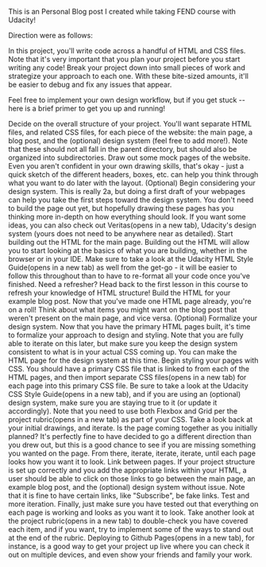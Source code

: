 This is an Personal Blog post I created while taking FEND course with Udacity!

Direction were as follows:

In this project, you'll write code across a handful of HTML and CSS files. Note that it's very important that you plan your project before you start writing any code! Break your project down into small pieces of work and strategize your approach to each one. With these bite-sized amounts, it'll be easier to debug and fix any issues that appear.

Feel free to implement your own design workflow, but if you get stuck -- here is a brief primer to get you up and running!

Decide on the overall structure of your project. You'll want separate HTML files, and related CSS files, for each piece of the website: the main page, a blog post, and the (optional) design system (feel free to add more!). Note that these should not all fall in the parent directory, but should also be organized into subdirectories.
Draw out some mock pages of the website. Even you aren't confident in your own drawing skills, that's okay - just a quick sketch of the different headers, boxes, etc. can help you think through what you want to do later with the layout.
(Optional) Begin considering your design system. This is really 2a, but doing a first draft of your webpages can help you take the first steps toward the design system. You don't need to build the page out yet, but hopefully drawing these pages has you thinking more in-depth on how everything should look. If you want some ideas, you can also check out Veritas(opens in a new tab), Udacity's design system (yours does not need to be anywhere near as detailed).
Start building out the HTML for the main page. Building out the HTML will allow you to start looking at the basics of what you are building, whether in the browser or in your IDE. Make sure to take a look at the Udacity HTML Style Guide(opens in a new tab) as well from the get-go - it will be easier to follow this throughout than to have to re-format all your code once you've finished. Need a refresher? Head back to the first lesson in this course to refresh your knowledge of HTML structure!
Build the HTML for your example blog post. Now that you've made one HTML page already, you're on a roll! Think about what items you might want on the blog post that weren't present on the main page, and vice versa.
(Optional) Formalize your design system. Now that you have the primary HTML pages built, it's time to formalize your approach to design and styling. Note that you are fully able to iterate on this later, but make sure you keep the design system consistent to what is in your actual CSS coming up. You can make the HTML page for the design system at this time.
Begin styling your pages with CSS. You should have a primary CSS file that is linked to from each of the HTML pages, and then import separate CSS files(opens in a new tab) for each page into this primary CSS file. Be sure to take a look at the Udacity CSS Style Guide(opens in a new tab), and if you are using an (optional) design system, make sure you are staying true to it (or update it accordingly). Note that you need to use both Flexbox and Grid per the project rubric(opens in a new tab) as part of your CSS.
Take a look back at your initial drawings, and iterate. Is the page coming together as you initially planned? It's perfectly fine to have decided to go a different direction than you drew out, but this is a good chance to see if you are missing something you wanted on the page. From there, iterate, iterate, iterate, until each page looks how you want it to look.
Link between pages. If your project structure is set up correctly and you add the appropriate links within your HTML, a user should be able to click on those links to go between the main page, an example blog post, and the (optional) design system without issue. Note that it is fine to have certain links, like "Subscribe", be fake links.
Test and more iteration. Finally, just make sure you have tested out that everything on each page is working and looks as you want it to look. Take another look at the project rubric(opens in a new tab) to double-check you have covered each item, and if you want, try to implement some of the ways to stand out at the end of the rubric. Deploying to Github Pages(opens in a new tab), for instance, is a good way to get your project up live where you can check it out on multiple devices, and even show your friends and family your work.
